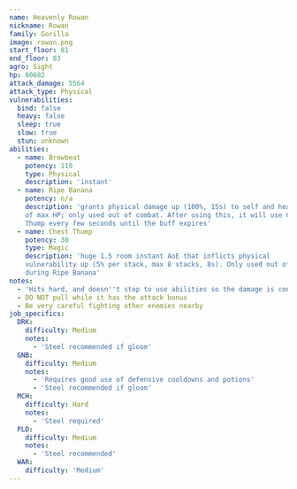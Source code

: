 ```yaml
---
name: Heavenly Rowan
nickname: Rowan
family: Gorilla
image: rowan.png
start_floor: 81
end_floor: 83
agro: Sight
hp: 60682
attack_damage: 5564
attack_type: Physical
vulnerabilities:
  bind: false
  heavy: false
  sleep: true
  slow: true
  stun: unknown
abilities:
  - name: Browbeat
    potency: 110
    type: Physical
    description: 'instant'
  - name: Ripe Banana
    potency: n/a
    description: 'grants physical damage up (100%, 15s) to self and heals ~15%
    of max HP; only used out of combat. After using this, it will use Chest
    Thump every few seconds until the buff expires'
  - name: Chest Thump
    potency: 30
    type: Magic
    description: 'huge 1.5 room instant AoE that inflicts physical
    vulnerability up (5% per stack, max 8 stacks, 8s). Only used out of combat
    during Ripe Banana'
notes:
  - 'Hits hard, and doesn''t stop to use abilities so the damage is constant'
  - DO NOT pull while it has the attack bonus
  - Be very careful fighting other enemies nearby
job_specifics:
  DRK:
    difficulty: Medium
    notes:
      - 'Steel recommended if gloom'
  GNB:
    difficulty: Medium
    notes:
      - 'Requires good use of defensive cooldowns and potions'
      - 'Steel recommended if gloom'
  MCH:
    difficulty: Hard
    notes:
      - 'Steel required'
  PLD:
    difficulty: Medium
    notes:
      - 'Steel recommended'
  WAR:
    difficulty: 'Medium'
---
```

